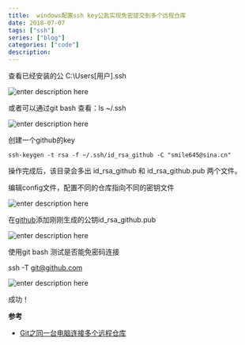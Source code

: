 ```yaml
---
title:  windows配置ssh key公匙实现免密提交到多个远程仓库
date: 2018-07-07
tags: ["ssh"]
series: ["blog"]
categories: ["code"]
description: 
---
```


查看已经安装的公
C:\Users\[用户]\.ssh

![enter description here](https://i.loli.net/2018/07/07/5b405c72a2c5c.jpg)


或者可以通过git bash 查看：ls ~/.ssh

![enter description here](https://i.loli.net/2018/07/07/5b405ca0bbbfe.jpg)

创建一个github的key

```shell
ssh-keygen -t rsa -f ~/.ssh/id_rsa_github -C "smile645@sina.cn"
```
操作完成后，该目录会多出 id_rsa_github 和 id_rsa_github.pub 两个文件。

编辑config文件，配置不同的仓库指向不同的密钥文件

![enter description here](https://i.loli.net/2018/07/07/5b405e0b253ae.jpg)

在[github](https://github.com/settings/ssh/new)添加刚刚生成的公钥id_rsa_github.pub

![enter description here](https://i.loli.net/2018/07/07/5b405f1dcfeb8.jpg)

使用git bash 测试是否能免密码连接

ssh -T git@github.com

![enter description here](https://i.loli.net/2018/07/07/5b405fc9d9dd5.jpg)

成功！

**参考**

- [Git之同一台电脑连接多个远程仓库](https://www.jianshu.com/p/04e9a885c5c8)
